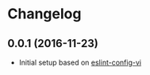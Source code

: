 # Changelog

## 0.0.1 (2016-11-23)
- Initial setup based on [eslint-config-vi](https://github.com/vicompany/eslint-config-vi)
